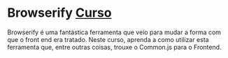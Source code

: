 # Browserify [Curso](https://www.schoolofnet.com/curso-browserify/ "Link para o Curso")
Browserify é uma fantástica ferramenta que veio para mudar a forma com que o front end era tratado. Neste curso, aprenda a como utilizar esta ferramenta que, entre outras coisas, trouxe o Common.js para o Frontend.